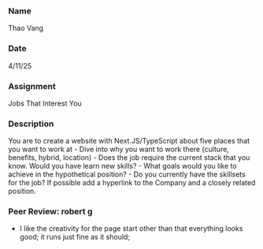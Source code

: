 ### Name
Thao Vang

### Date
4/11/25

### Assignment
Jobs That Interest You

### Description
You are to create a website with Next.JS/TypeScript about five places that you want to work at
    -   Dive into why you want to work there (culture, benefits, hybrid, location)
    -   Does the job require the current stack that you know. Would you have learn new skills?
    -   What goals would you like to achieve in the hypothetical position?
    -   Do you currently have the skillsets for the job?
If possible add a hyperlink to the Company and a closely related position.

### Peer Review: robert g 
- I like the creativity for the page start other than that everything looks good; it runs just fine as it should;